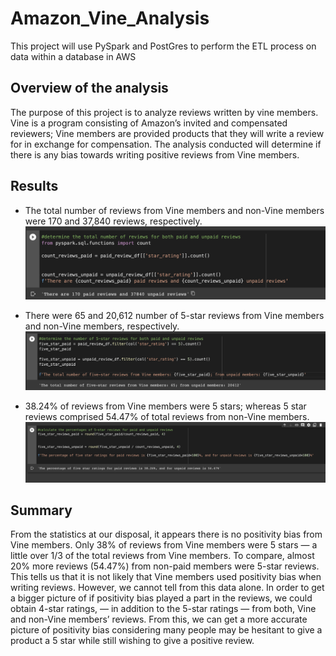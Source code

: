 # Amazon_Vine_Analysis
This project will use PySpark and PostGres to perform the ETL process on data within a database in AWS

## Overview of the analysis
The purpose of this project is to analyze reviews written by vine members. Vine is a program consisting of Amazon’s invited and compensated reviewers; Vine members are provided products that they will write a review for in exchange for compensation. The analysis conducted will determine if there is any bias towards writing positive reviews from Vine members. 

## Results
* The total number of reviews from Vine members and non-Vine members were 170 and 37,840 reviews, respectively. 
![count_paid_unpaid](https://github.com/shireenkahlon/Amazon_Vine_Analysis/blob/main/Screenshots/count_paid_unpaid.png)

* There were 65 and 20,612 number of 5-star reviews from Vine members and non-Vine members, respectively.
![five_star_reviews_paid_unpaid](https://github.com/shireenkahlon/Amazon_Vine_Analysis/blob/main/Screenshots/five_star_reviews_paid_unpaid.png)

* 38.24% of reviews from Vine members were 5 stars; whereas 5 star reviews comprised 54.47% of total reviews from non-Vine members.
![paid_unpaid_percentage](https://github.com/shireenkahlon/Amazon_Vine_Analysis/blob/main/Screenshots/paid_unpaid_percentage.png)

## Summary
From the statistics at our disposal, it appears there is no positivity bias from Vine members. Only 38% of reviews from Vine members were 5 stars — a little over 1/3 of the total reviews from Vine members. To compare, almost 20% more reviews (54.47%) from non-paid members were 5-star reviews. This tells us that it is not likely that Vine members used positivity bias when writing reviews. However, we cannot tell from this data alone. In order to get a bigger picture of if positivity bias played a part in the reviews, we could obtain 4-star ratings, — in addition to the 5-star ratings — from both, Vine and non-Vine members’ reviews. From this, we can get a more accurate picture of positivity bias considering many people may be hesitant to give a product a 5 star while still wishing to give a positive review. 

